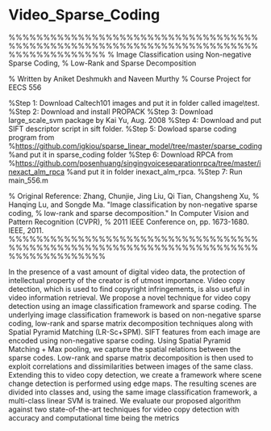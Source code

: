 # Video_Sparse_Coding
%%%%%%%%%%%%%%%%%%%%%%%%%%%%%%%%%%%%%%%%%%%%%%%%%%%%%%%%%%%%%%%%%%%%%%%%%%%%%%%%%%%%%%
% Image Classification using Non-negative Sparse Coding,
% Low-Rank and Sparse Decomposition

% Written by Aniket Deshmukh and Naveen Murthy
% Course Project for EECS 556


%Step 1: Download Caltech101 images and put it in folder called image\test. 
%Step 2: Download and install PROPACK
%Step 3: Download large_scale_svm package by Kai Yu, Aug. 2008
%Step 4: Download and put SIFT descriptor script in sift folder. 
%Step 5: Dowload sparse coding program from
%https://github.com/igkiou/sparse_linear_model/tree/master/sparse_coding
%and put it in sparse_coding folder
%Step 6: Download RPCA from
%https://github.com/posenhuang/singingvoiceseparationrpca/tree/master/inexact_alm_rpca
%and put it in folder inexact_alm_rpca.
%Step 7: Run main_556.m

% Original Reference: Zhang, Chunjie, Jing Liu, Qi Tian, Changsheng Xu,
% Hanqing Lu, and Songde Ma. "Image classification by non-negative sparse coding,
% low-rank and sparse decomposition." In Computer Vision and Pattern Recognition (CVPR),
% 2011 IEEE Conference on, pp. 1673-1680. IEEE, 2011.
%%%%%%%%%%%%%%%%%%%%%%%%%%%%%%%%%%%%%%%%%%%%%%%%%%%%%%%%%%%%%%%%%%%%%%%%%%%%%%%%%%%%%%


In the presence of a vast amount of digital video data, the protection of intellectual property of the creator is of utmost importance. Video copy detection, which is  used  to  find  copyright  infringements,  is  also  useful  in  video  information  retrieval.  We propose a novel technique for video copy detection using an image classification framework and sparse coding.  The underlying image classification framework is based on non-negative sparse coding, low-rank and sparse matrix decomposition techniques along with Spatial Pyramid Matching (LR-Sc+SPM). SIFT  features  from  each  image  are  encoded  using  non-negative  sparse  coding. Using Spatial Pyramid Matching + Max pooling, we capture the spatial relations between the sparse codes. Low-rank and sparse matrix decomposition is then used to exploit correlations and dissimilarities between images of the same class.  Extending this to video copy detection, we create a framework where scene change detection is performed using edge maps.   The resulting scenes are divided into classes and, using the same image classification framework, a multi-class linear SVM is trained.  We evaluate our proposed algorithm against two state-of-the-art techniques for video copy detection with accuracy and computational time being the metrics
